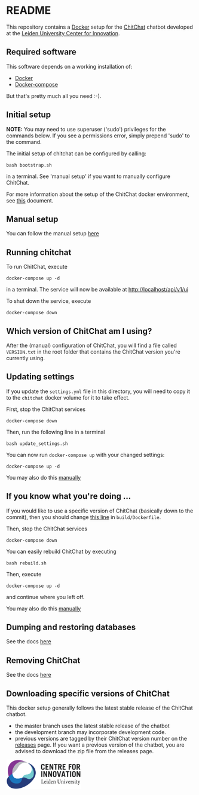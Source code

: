 # README

This repository contains a [Docker](https://www.docker.com/) setup for the [ChitChat](https://bitbucket.org/arvid/chitchat/overview) chatbot developed at the [Leiden University Center for Innovation](https://www.centre4innovation.org/).

## Required software

This software depends on a working installation of:

- [Docker](https://www.docker.com/get-started)
- [Docker-compose](https://docs.docker.com/compose/install/)

But that's pretty much all you need :-).

## Initial setup

**NOTE:** You may need to use superuser ('sudo') privileges for the commands below. If you see a permissions error, simply prepend 'sudo' to the command.

The initial setup of chitchat can be configured by calling:

```
bash bootstrap.sh
```

in a terminal. See 'manual setup' if you want to manually configure ChitChat.

For more information about the setup of the ChitChat docker environment, see [this](https://github.com/JasperHG90/chitchat-docker/blob/master/docs/chitchat_docker.md) document.

## Manual setup

You can follow the manual setup [here](https://github.com/JasperHG90/chitchat-docker/blob/master/docs/manual_setup.md)

## Running chitchat

To run ChitChat, execute

```
docker-compose up -d
```

in a terminal. The service will now be available at [http://localhost/api/v1/ui](http://localhost/api/v1/ui)

To shut down the service, execute

```
docker-compose down
```

## Which version of ChitChat am I using?

After the (manual) configuration of ChitChat, you will find a file called `VERSION.txt` in the root folder that contains the ChitChat version you're currently using.

## Updating settings

If you update the `settings.yml` file in this directory, you will need to copy it to the `chitchat` docker volume for it to take effect.

First, stop the ChitChat services

```
docker-compose down
```

Then, run the following line in a terminal

```
bash update_settings.sh
```

You can now run `docker-compose up` with your changed settings:

```
docker-compose up -d
```

You may also do this [manually](https://github.com/JasperHG90/chitchat-docker/blob/master/docs/manual_settings.md)

## If you know what you're doing ...

If you would like to use a specific version of ChitChat (basically down to the commit), then you should change [this line](https://github.com/JasperHG90/chitchat-docker/blob/master/build/Dockerfile#L5) in `build/Dockerfile`.

Then, stop the ChitChat services

```
docker-compose down
```

You can easily rebuild ChitChat by executing

```
bash rebuild.sh
```

Then, execute

```
docker-compose up -d
```

and continue where you left off.

You may also do this [manually](https://github.com/JasperHG90/chitchat-docker/blob/master/docs/manual_rebuild.md)

## Dumping and restoring databases

See the docs [here](https://github.com/JasperHG90/chitchat-docker/blob/master/docs/postgres.md)

## Removing ChitChat

See the docs [here](https://github.com/JasperHG90/chitchat-docker/blob/master/docs/removing_chitchat.md)

## Downloading specific versions of ChitChat

This docker setup generally follows the latest stable release of the ChitChat chatbot.

* the master branch uses the latest stable release of the chatbot
* the development branch may incorporate development code.
* previous versions are tagged by their ChitChat version number on the [releases](https://github.com/JasperHG90/chitchat-docker/releases) page. If you want a previous  version of the chatbot, you are advised to download the zip file from the releases page.

<img src="docs/img/center-for-innovation.png" width="200">
